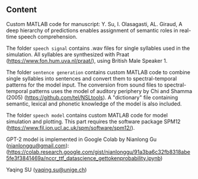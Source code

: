 ## Content
Custom MATLAB code for manuscript: Y. Su, I. Olasagasti, AL. Giraud, A deep hierarchy of predictions enables assignment of semantic roles in real-time speech comprehension.

The folder `speech signal` contains .wav files for single syllables used in the simulation. All syllables are synthesized with Praat (https://www.fon.hum.uva.nl/praat/), using British Male Speaker 1.

The folder `sentence generation` contains custom MATLAB code to combine single syllables into sentences and convert them to spectral-temporal patterns for the model input. The conversion from sound files to spectral-temporal patterns uses the model of auditory periphery by Chi and Shamma (2005) (https://github.com/tel/NSLtools). A "dictionary" file containing semantic, lexical and phonetic knowledge of the model is also included.

The folder `speech model` contains custom MATLAB code for model simulation and plotting. This part requires the software package SPM12 (https://www.fil.ion.ucl.ac.uk/spm/software/spm12/).

GPT-2 model is implemented in Google Colab by Nianlong Gu (nianlonggu@gmail.com): (https://colab.research.google.com/gist/nianlonggu/91a3ba6c32fb8318abe5fe3f3841469a/nccr_ttf_datascience_gettokenprobability.ipynb)

Yaqing SU (yaqing.su@unige.ch)
